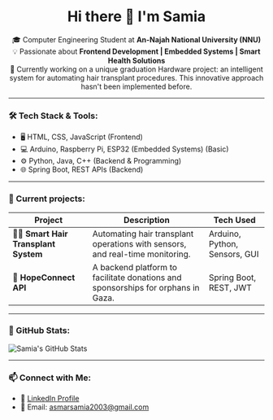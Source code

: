 <h1 align="center">Hi there 👋 I'm Samia</h1>

<p align="center">
🎓 Computer Engineering Student at <strong>An-Najah National University (NNU)</strong> <br>
💡 Passionate about <strong>Frontend Development | Embedded Systems | Smart Health Solutions</strong> <br>
🔬 Currently working on a unique graduation Hardware project: an intelligent system for automating hair transplant procedures. This innovative approach hasn't been implemented before. <br>
</p>

---

### 🛠️ Tech Stack & Tools:
- 🖥️ HTML, CSS, JavaScript (Frontend)
- 💻 Arduino, Raspberry Pi, ESP32 (Embedded Systems) (Basic)
- ⚙️ Python, Java, C++ (Backend & Programming) 
- 🌐 Spring Boot, REST APIs (Backend)

---

### 🚀 Current projects:
| Project | Description | Tech Used |
|--------|-------------|-----------|
| 💇‍♀️ **Smart Hair Transplant System** | Automating hair transplant operations with sensors, and real-time monitoring. | Arduino, Python, Sensors, GUI |
| 🤝 **HopeConnect API** | A backend platform to facilitate donations and sponsorships for orphans in Gaza. | Spring Boot, REST, JWT |
---

### 🧩 GitHub Stats:
![Samia's GitHub Stats](https://github-readme-stats.vercel.app/api?username=SamiaAsmar&show_icons=true&theme=radical)

---

### 📫 Connect with Me:
- 🔗 [LinkedIn Profile](https://www.linkedin.com/in/samia-asmar-52014431a/)
- 📧 Email: asmarsamia2003@gmail.com
